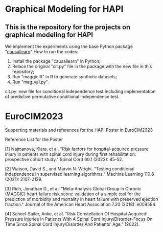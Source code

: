 # Graphical Modeling for HAPI

## This is the repository for the projects on graphical modeling for HAPI


We implement the experiments using the base Python package "[causallearn](https://github.com/py-why/causal-learn/tree/main/causallearn/utils)"
How to run the codes:
1. Install the package "causallearn" in Python;
2. Relace the original "cit.py" file in the package with the new file in this repository;
3. Run "maggic.R" in R to generate synthetic datasets;
4. Run "mag_val.py". 

cit.py: new file for conditional independence test including implementation of predictive permutative conditional independence test.


# EuroCIM2023
Supporting materials and references for the HAPI Poster in EuroCIM2023

Reference List for the Poster

[1] Najmanova, Klara, et al. "Risk factors for hospital-acquired pressure injury in patients with spinal cord injury during first rehabilitation: prospective cohort study." Spinal Cord 60.1 (2022): 45-52.

[2] Watson, David S., and Marvin N. Wright. "Testing conditional independence in supervised learning algorithms." Machine Learning 110.8 (2021): 2107-2129.

[3] Rich, Jonathan D., et al. "Meta‐Analysis Global Group in Chronic (MAGGIC) heart failure risk score: validation of a simple tool for the prediction of morbidity and mortality in heart failure with preserved ejection fraction." Journal of the American Heart Association 7.20 (2018): e009594.

[4] Scheel-Sailer, Anke, et al. "Risk Constellation Of Hospital Acquired Pressure Injuries In Patients With A Spinal Cord Injury/Disorder-Focus On Time Since Spinal Cord Injury/Disorder And Patients’ Age." (2022).
